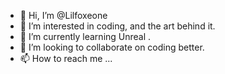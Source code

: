 - 👋 Hi, I’m @Lilfoxeone
- 👀 I’m interested in coding, and the art behind it. 
- 🌱 I’m currently learning Unreal .
- 💞️ I’m looking to collaborate on coding better.
- 📫 How to reach me ...

<!---
Lilfoxeone/Lilfoxeone is a ✨ special ✨ repository because its `README.md` (this file) appears on your GitHub profile.
You can click the Preview link to take a look at your changes.
--->
